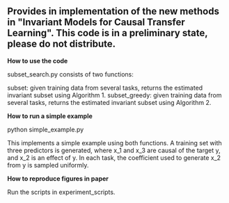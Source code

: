 ## Provides in implementation of the new methods in "Invariant Models for Causal Transfer Learning". This code is in a preliminary state, please do not distribute. 

**How to use the code**

subset_search.py consists of two functions:

subset: given training data from several tasks, returns the estimated invariant subset using Algorithm 1.
subset_greedy: given training data from several tasks, returns the estimated invariant subset using Algorithm 2.

**How to run a simple example**

python simple_example.py

This implements a simple example using both functions. A training set with three predictors is generated, where x_1 and x_3 are causal of the target y, and x_2 is an effect of y. In each task, the coefficient used to generate x_2 from y is sampled uniformly. 

**How to reproduce figures in paper**

Run the scripts in experiment_scripts.
